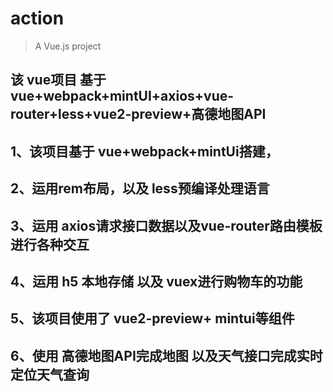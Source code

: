 # action

> A Vue.js project

## 该 vue项目 基于 vue+webpack+mintUI+axios+vue-router+less+vue2-preview+高德地图API

## 1、该项目基于 vue+webpack+mintUi搭建，
## 2、运用rem布局，以及 less预编译处理语言
## 3、运用 axios请求接口数据以及vue-router路由模板进行各种交互
## 4、运用 h5 本地存储 以及 vuex进行购物车的功能
## 5、该项目使用了 vue2-preview+ mintui等组件
## 6、使用 高德地图API完成地图 以及天气接口完成实时定位天气查询
